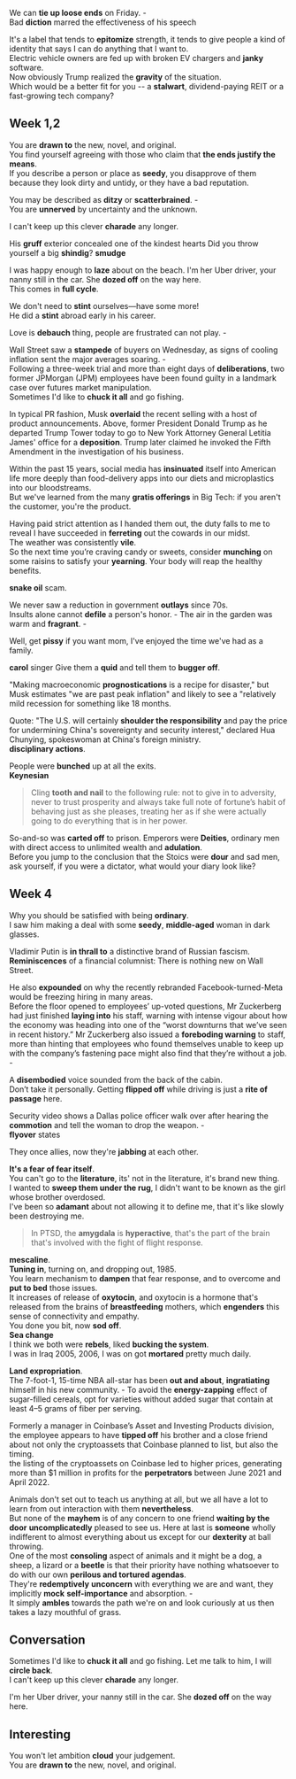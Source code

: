 
We can **tie up loose ends** on Friday. -  
Bad **diction** marred the effectiveness of his speech

It's a label that tends to **epitomize** strength, it tends to give people a kind of identity that says I can do anything that I want to.  
Electric vehicle owners are fed up with broken EV chargers and **janky** software.  
Now obviously Trump realized the **gravity** of the situation.   
Which would be a better fit for you -- a **stalwart**, dividend-paying REIT or a fast-growing tech company?

## Week 1,2 

You are **drawn to** the new, novel, and original.  
You find yourself agreeing with those who claim that **the ends justify the means**.  
If you describe a person or place as **seedy**, you disapprove of them because they look dirty and untidy, or they have a bad reputation.

You may be described as **ditzy** or **scatterbrained**. -  
You are **unnerved** by uncertainty and the unknown.  

I can't keep up this clever **charade** any longer.   

His **gruff** exterior concealed one of the kindest hearts
Did you throw yourself a big **shindig**?
**smudge**  


I was happy enough to **laze** about on the beach.
I'm her Uber driver, your nanny still in the car. She **dozed off** on the way here.  
This comes in **full cycle**. 

We don't need to **stint** ourselves—have some more!  
He did a **stint** abroad early in his career.  


Love is **debauch** thing, people are frustrated can not play. -  

Wall Street saw a **stampede** of buyers on Wednesday, as signs of cooling inflation sent the major averages soaring. -  
Following a three-week trial and more than eight days of **deliberations**, two former JPMorgan (JPM) employees have been found guilty in a landmark case over futures market manipulation.  
Sometimes I'd like to **chuck it all** and go fishing. 

In typical PR fashion, Musk **overlaid** the recent selling with a host of product announcements.
Above, former President Donald Trump as he departed Trump Tower today to go to New York Attorney General Letitia James' office for a **deposition**. Trump later claimed he invoked the Fifth Amendment in the investigation of his business.  


Within the past 15 years, social media has **insinuated** itself into American life more deeply than food-delivery apps into our diets and microplastics into our bloodstreams.  
But we've learned from the many **gratis offerings** in Big Tech: if you aren't the customer, you're the product.  

Having paid strict attention as I handed them out, the duty falls to me to reveal I have succeeded in **ferreting** out the cowards in our midst.  
The weather was consistently **vile**.  
So the next time you’re craving candy or sweets, consider **munching** on some raisins to satisfy your **yearning**. Your body will reap the healthy benefits.  

**snake oil** scam.  

We never saw a reduction in government **outlays** since 70s.  
Insults alone cannot **defile** a person's honor. -
The air in the garden was warm and **fragrant**. - 

Well, get **pissy** if you want mom, I've enjoyed the time we've had as a family.   

**carol** singer 
Give them a **quid** and tell them to **bugger off**.  

"Making macroeconomic **prognostications** is a recipe for disaster," but Musk estimates "we are past peak inflation" and likely to see a "relatively mild recession for something like 18 months.

Quote: "The U.S. will certainly **shoulder the responsibility** and pay the price for undermining China's sovereignty and security interest," declared Hua Chunying, spokeswoman at China's foreign ministry.  
**disciplinary actions**.  

People were **bunched** up at all the exits.  
**Keynesian**

> Cling **tooth and nail** to the following rule: not to give in to adversity, never to trust prosperity and always take full note of fortune’s habit of behaving just as she pleases, treating her as if she were actually going to do everything that is in her power. 

So-and-so was **carted off** to prison.
Emperors were **Deities**, ordinary men with direct access to unlimited wealth and **adulation**.  
Before you jump to the conclusion that the Stoics were **dour** and sad men, ask yourself, if you were a dictator, what would your diary look like?  

## Week 4

Why you should be satisfied with being **ordinary**.  
I saw him making a deal with some **seedy**, **middle-aged** woman in dark glasses.  

Vladimir Putin is **in thrall to** a distinctive brand of Russian fascism.  
**Reminiscences** of a financial columnist: There is nothing new on Wall Street.  

He also **expounded** on why the recently rebranded Facebook-turned-Meta would be freezing hiring in many areas.  
Before the floor opened to employees’ up-voted questions, Mr Zuckerberg had just finished **laying into** his staff, warning with intense vigour about how the economy was heading into one of the “worst downturns that we’ve seen in recent history.”
Mr Zuckerberg also issued a **foreboding warning** to staff, more than hinting that employees who found themselves unable to keep up with the company’s fastening pace might also find that they’re without a job. -  

A **disembodied** voice sounded from the back of the cabin.   
Don’t take it personally. Getting **flipped off** while driving is just a **rite of passage** here.

Security video shows a Dallas police officer walk over after hearing the **commotion** and tell the woman to drop the weapon. -  
**flyover** states  

They once allies, now they're **jabbing** at each other. 

**It's a fear of fear itself**.  
You can't go to the **literature**, its' not in the literature, it's brand new thing.  
I wanted to **sweep them under the rug**, I didn't want to be known as the girl whose brother overdosed.  
I've been so **adamant** about not allowing it to define me, that it's like slowly been destroying me.  
> In PTSD, the **amygdala** is **hyperactive**, that's the part of the brain that's involved with the fight of flight response.  

**mescaline**.  
**Tuning in**, turning on, and dropping out, 1985.  
You learn mechanism to **dampen** that fear response, and to overcome and **put to bed** those issues.  
It increases of release of **oxytocin**, and oxytocin is a hormone that's released from the brains of **breastfeeding** mothers, which **engenders** this sense of connectivity and empathy.  
You done you bit, now **sod off**.  
**Sea change**  
I think we both were **rebels**, liked **bucking the system**.  
I was in Iraq 2005, 2006, I was on got **mortared** pretty much daily.  

**Land expropriation**.  
The 7-foot-1, 15-time NBA all-star has been **out and about**, **ingratiating** himself in his new community. -
To avoid the **energy-zapping** effect of sugar-filled cereals, opt for varieties without added sugar that contain at least 4–5 grams of fiber per serving.  

Formerly a manager in Coinbase’s Asset and Investing Products division, the employee appears to have **tipped off** his brother and a close friend about not only the cryptoassets that Coinbase planned to list, but also the timing.  
the listing of the cryptoassets on Coinbase led to higher prices, generating more than $1 million in profits for the **perpetrators** between June 2021 and April 2022.  

Animals don't set out to teach us anything at all, but we all have a lot to learn from out interaction with them **nevertheless**.  
But none of the **mayhem** is of any concern to one friend **waiting by the door** **uncomplicatedly** pleased to see us. 
Here at last is **someone** wholly indifferent to almost everything about us except for our **dexterity** at ball throwing.  
One of the most **consoling** aspect of animals and it might be a dog, a sheep, a lizard or a **beetle** is that their priority have nothing whatsoever to do with our own **perilous and tortured agendas**.  
They're **redemptively** **unconcern** with everything we are and want, they implicitly **mock** **self-importance** and absorption. -  
It simply **ambles** towards the path we're on and look curiously at us then takes a lazy mouthful of grass.   


## Conversation  

Sometimes I'd like to **chuck it all** and go fishing. 
Let me talk to him, I will **circle back**.  
I can't keep up this clever **charade** any longer.   

I'm her Uber driver, your nanny still in the car. She **dozed off** on the way here.  


## Interesting 

You won't let ambition **cloud** your judgement.  
You are **drawn to** the new, novel, and original.  

